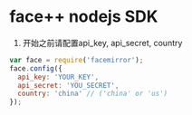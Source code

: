 face++ nodejs SDK
================

1. 开始之前请配置api_key, api_secret, country

```javascript
var face = require('facemirror');
face.config({
  api_key: 'YOUR_KEY',
  api_secret: 'YOU_SECRET',
  country: 'china' // ('china' or 'us')
});
```
